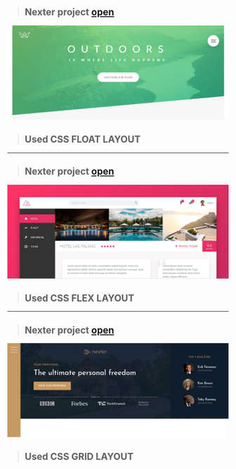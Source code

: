 

> ## Nexter project [open](https://romariosgoit.github.io/CSS/Natours/)
  ![Nexter](/Natours/preview.jpg)
> ## Used CSS FLOAT LAYOUT

<hr>

> ## Nexter project [open](https://romariosgoit.github.io/CSS/Trillo/)
  ![Nexter](/Trillo/preview.jpg)
> ## Used CSS FLEX LAYOUT

<hr>

> ## Nexter project [open](https://romariosgoit.github.io/CSS/Nexter/)
  ![Nexter](/Nexter/preview.jpg)
> ## Used CSS GRID LAYOUT
